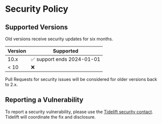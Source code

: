 # Security Policy

## Supported Versions

Old versions receive security updates for six months.

| Version | Supported                                  |
| ------- | ------------------------------------------ |
| 10.x    | :white_check_mark: support ends 2024-01-01 |
| < 10    | :x:                                        |

Pull Requests for security issues will be considered for older versions back to 2.x.

## Reporting a Vulnerability

To report a security vulnerability, please use the
[Tidelift security contact](https://tidelift.com/security).
Tidelift will coordinate the fix and disclosure.
